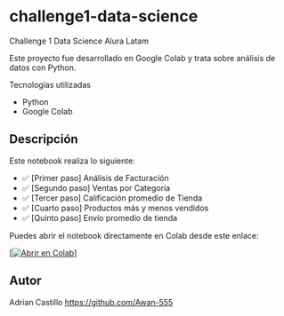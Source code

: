 # challenge1-data-science
Challenge 1 Data Science Alura Latam

Este proyecto fue desarrollado en Google Colab y trata sobre análisis de datos con Python.

Tecnologías utilizadas
- Python
- Google Colab

## Descripción

Este notebook realiza lo siguiente:
- ✅ [Primer paso]
    Análisis de Facturación
- ✅ [Segundo paso]
    Ventas por Categoría
- ✅ [Tercer paso]
    Calificación promedio de Tienda
- ✅ [Cuarto paso]
    Productos más y menos vendidos
- ✅ [Quinto paso]
    Envío promedio de tienda

Puedes abrir el notebook directamente en Colab desde este enlace:

[[![Abrir en Colab](https://colab.research.google.com/assets/colab-badge.svg)](https://colab.research.google.com/drive/17OogOJB4cBNbg8yDig0_l6zGDGzOSQxU#scrollTo=S2JeaCykZNy9)]

## Autor
Adrian Castillo https://github.com/Awan-555
